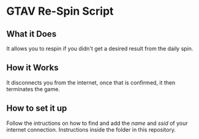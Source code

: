 # **GTAV Re-Spin Script**

## **What it Does**
It allows you to respin if you didn't get a desired result from the daily spin.

## **How it Works**
It disconnects you from the internet, once that is confirmed, it then terminates the game.

## **How to set it up**
Follow the intructions on how to find and add the *name* and *ssid* of your internet connection.
Instructions inside the folder in this repository.
